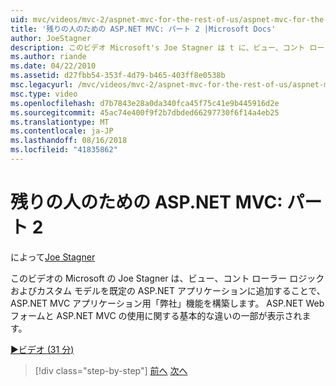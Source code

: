```yaml
---
uid: mvc/videos/mvc-2/aspnet-mvc-for-the-rest-of-us/aspnet-mvc-for-the-rest-of-us-part-2
title: '残りの人のための ASP.NET MVC: パート 2 |Microsoft Docs'
author: JoeStagner
description: このビデオ Microsoft's Joe Stagner は t に、ビュー、コント ローラー ロジックおよびカスタム モデルを追加することで、ASP.NET MVC アプリケーションの問い合わせ 機能をビルドしています.
ms.author: riande
ms.date: 04/22/2010
ms.assetid: d27fbb54-353f-4d79-b465-403ff8e0538b
msc.legacyurl: /mvc/videos/mvc-2/aspnet-mvc-for-the-rest-of-us/aspnet-mvc-for-the-rest-of-us-part-2
msc.type: video
ms.openlocfilehash: d7b7843e28a0da340fca45f75c41e9b445916d2e
ms.sourcegitcommit: 45ac74e400f9f2b7dbded66297730f6f14a4eb25
ms.translationtype: MT
ms.contentlocale: ja-JP
ms.lasthandoff: 08/16/2018
ms.locfileid: "41835862"
---
```

<a name="aspnet-mvc-for-the-rest-of-us-part-2"></a>残りの人のための ASP.NET MVC: パート 2
====================
によって[Joe Stagner](https://github.com/JoeStagner)

このビデオの Microsoft の Joe Stagner は、ビュー、コント ローラー ロジックおよびカスタム モデルを既定の ASP.NET アプリケーションに追加することで、ASP.NET MVC アプリケーション用「弊社」機能を構築します。 ASP.NET Web フォームと ASP.NET MVC の使用に関する基本的な違いの一部が表示されます。

[&#9654;ビデオ (31 分)](https://channel9.msdn.com/Blogs/ASP-NET-Site-Videos/aspnet-mvc-for-the-rest-of-us-part-2)

> [!div class="step-by-step"]
> [前へ](aspnet-mvc-for-the-rest-of-us-part-1.md)
> [次へ](aspnet-mvc-for-the-rest-of-us-part-3.md)
